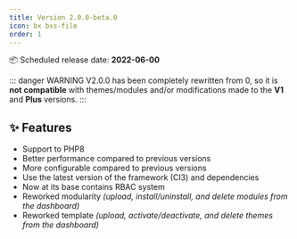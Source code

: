 ```yaml
---
title: Version 2.0.0-beta.0
icon: bx bxs-file
order: 1
---
```


:package: Scheduled release date: **2022-06-00**

::: danger WARNING
V2.0.0 has been completely rewritten from 0, so it is **not compatible** with themes/modules and/or modifications made to the **V1** and **Plus** versions.
:::

## :sparkles: Features

- Support to PHP8
- Better performance compared to previous versions
- More configurable compared to previous versions
- Use the latest version of the framework (CI3) and dependencies
- Now at its base contains RBAC system
- Reworked modularity _(upload, install/uninstall, and delete modules from the dashboard)_
- Reworked template _(upload, activate/deactivate, and delete themes from the dashboard)_
